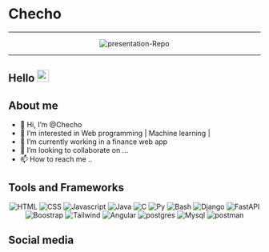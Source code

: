 # Checho
---

<p align="center">
  <img src="https://i.ibb.co/3zYK75y/presentation-Repo.png" alt="presentation-Repo" border="0" />
</p>

---
## Hello <img src="https://github.com/TheDudeThatCode/TheDudeThatCode/blob/master/Assets/Earth.gif" width="24px">

## About me

- 👋 Hi, I’m @Checho
- 👀 I’m interested in Web programming | Machine learning | 
- 🌱 I’m currently working in a finance web app
- 💞️ I’m looking to collaborate on ...
- 📫 How to reach me ..

## Tools and Frameworks

<p align="center">
  <img src="https://i.ibb.co/ZHRYmRF/HTML.png" alt="HTML" border="0" />
    <img src="https://i.ibb.co/b3WSsYp/CSS.png" alt="CSS" border="0" />
      <img src="https://i.ibb.co/y0wV7cX/Javascript.png" alt="Javascript" border="0" />
        <img src="https://i.ibb.co/pxX4HW3/Java.png" alt="Java" border="0" />
          <img src="https://i.ibb.co/zG29WYc/C.png" alt="C" border="0" />
            <img src="https://i.ibb.co/nrSKXdG/Py.png" alt="Py" border="0" />
              <img src="https://i.ibb.co/1Lw612m/Bash.png" alt="Bash" border="0" />
                <img src="https://i.ibb.co/0Z2g1Tb/Django.png" alt="Django" border="0" />
                  <img src="https://i.ibb.co/1fY6j71/FastAPI.png" alt="FastAPI" border="0" />
                    <img src="https://i.ibb.co/qy762Xr/Boostrap.png" alt="Boostrap" border="0" />
                      <img src="https://i.ibb.co/bWpjtNm/Tailwind.png" alt="Tailwind" border="0" />
                        <img src="https://i.ibb.co/9sWZBZ2/Angular.png" alt="Angular" border="0" />
                          <img src="https://i.ibb.co/RyS6wVy/postgres.png" alt="postgres" border="0" />
                            <img src="https://i.ibb.co/K01SS1x/Mysql.png" alt="Mysql" border="0" />
                              <img src="https://i.ibb.co/dcSD783/postman.png" alt="postman" border="0" />
</p>

## Social media










